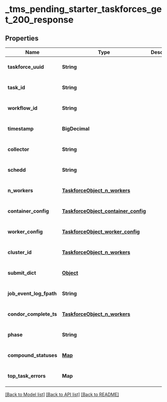 # _tms_pending_starter_taskforces_get_200_response
## Properties

| Name | Type | Description | Notes |
|------------ | ------------- | ------------- | -------------|
| **taskforce\_uuid** | **String** |  | [optional] [default to null] |
| **task\_id** | **String** |  | [optional] [default to null] |
| **workflow\_id** | **String** |  | [optional] [default to null] |
| **timestamp** | **BigDecimal** |  | [optional] [default to null] |
| **collector** | **String** |  | [optional] [default to null] |
| **schedd** | **String** |  | [optional] [default to null] |
| **n\_workers** | [**TaskforceObject_n_workers**](TaskforceObject_n_workers.md) |  | [optional] [default to null] |
| **container\_config** | [**TaskforceObject_container_config**](TaskforceObject_container_config.md) |  | [optional] [default to null] |
| **worker\_config** | [**TaskforceObject_worker_config**](TaskforceObject_worker_config.md) |  | [optional] [default to null] |
| **cluster\_id** | [**TaskforceObject_n_workers**](TaskforceObject_n_workers.md) |  | [optional] [default to null] |
| **submit\_dict** | [**Object**](.md) |  | [optional] [default to null] |
| **job\_event\_log\_fpath** | **String** |  | [optional] [default to null] |
| **condor\_complete\_ts** | [**TaskforceObject_n_workers**](TaskforceObject_n_workers.md) |  | [optional] [default to null] |
| **phase** | **String** |  | [optional] [default to null] |
| **compound\_statuses** | [**Map**](map.md) |  | [optional] [default to null] |
| **top\_task\_errors** | **Map** |  | [optional] [default to null] |

[[Back to Model list]](../README.md#documentation-for-models) [[Back to API list]](../README.md#documentation-for-api-endpoints) [[Back to README]](../README.md)

